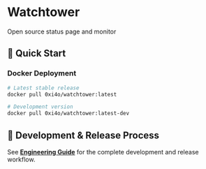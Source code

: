 # Watchtower

Open source status page and monitor

## 🚀 Quick Start

### Docker Deployment
```bash
# Latest stable release
docker pull 0xi4o/watchtower:latest

# Development version
docker pull 0xi4o/watchtower:latest-dev
```

## 📖 Development & Release Process

See **[Engineering Guide](.docs/ENGINEERING_GUIDE.md#development-workflows)** for the complete development and release workflow.
